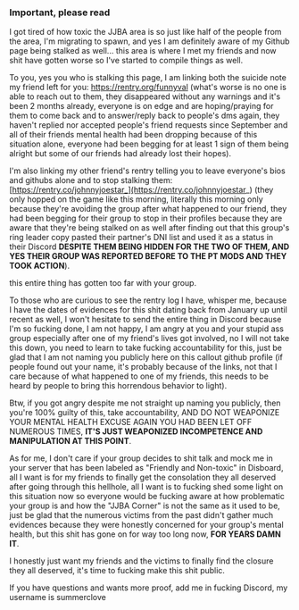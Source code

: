 ### Important, please read

I got tired of how toxic the JJBA area is so just like half of the people from the area, I'm migrating to spawn, and yes I am definitely aware of my Github page being stalked as well...
this area is where I met my friends and now shit have gotten worse so I've started to compile things as well.

To you, yes you who is stalking this page, I am linking both the suicide note my friend left for you:
https://rentry.org/funnyval (what's worse is no one is able to reach out to them, they disappeared without any warnings and it's been 2 months already, everyone is on edge and are
hoping/praying for them to come back and to answer/reply back to people's dms again, they haven't replied nor accepted people's friend requests since September and all of their friends
mental health had been dropping because of this situation alone, everyone had been begging for at least 1 sign of them being alright but some of our friends had already lost their hopes).

I'm also linking my other friend's rentry telling you to leave everyone's bios and githubs alone and to stop stalking
them: [https://rentry.co/johnnyjoestar_](https://rentry.co/johnnyjoestar_) (they only hopped on the game like this morning, literally this morning only
because they're avoiding the group after what happened to our friend, they had been begging for their group to stop in their profiles because they are aware that they're being stalked on as well
after finding out that this group's ring leader copy pasted their partner's DNI list and used it as a status in their Discord **DESPITE THEM BEING HIDDEN FOR THE TWO OF THEM, AND YES THEIR GROUP WAS REPORTED BEFORE TO THE PT MODS AND THEY TOOK ACTION**).

this entire thing has gotten too far with your group.

To those who are curious to see the rentry log I have, whisper me, because I have the dates of evidences for this shit
dating back from January up until recent as well, I won't hesitate to send the entire thing in Discord because I'm so 
fucking done, I am not happy, I am angry at you and your stupid ass group especially after one of my friend's lives got involved,
no I will not take this down, you need to learn to take fucking accountability for this, just be glad that I am not naming
you publicly here on this callout github profile (if people found out your name, it's probably because of the links, not that
I care because of what happened to one of my friends, this needs to be heard by people to bring this horrendous behavior to light).

Btw, if you got angry despite me not straight up naming you publicly, then you're 100% guilty of this, take accountability, AND DO NOT WEAPONIZE YOUR MENTAL HEALTH EXCUSE AGAIN
YOU HAD BEEN LET OFF NUMEROUS TIMES, **IT'S JUST WEAPONIZED INCOMPETENCE AND MANIPULATION AT THIS POINT**.

As for me, I don't care if your group decides to shit talk and mock me in your server that has been labeled as "Friendly and Non-toxic" in Disboard, all I want is for my friends
to finally get the consolation they all deserved after going through this hellhole, all I want is to fucking shed some light on this situation now so everyone would be fucking aware at
how problematic your group is and how the "JJBA Corner" is not the same as it used to be, just be glad that the numerous victims from the past didn't gather much evidences because they
were honestly concerned for your group's mental health, but this shit has gone on for way too long now, **FOR YEARS DAMN IT**.

I honestly just want my friends and the victims to finally find the closure they all deserved, it's time to fucking make this shit public.

If you have questions and wants more proof, add me in fucking Discord, my username is summerclove
